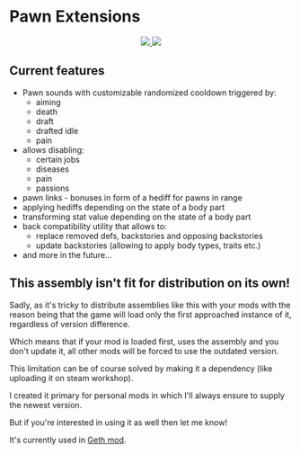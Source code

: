 # Pawn Extensions
<p align="center">
	<a href="https://rimworldgame.com">
		<img src="https://img.shields.io/badge/RimWorld-1.2-blue.svg" />
	</a>
	<a href="https://github.com/pardeike/Harmony">
		<img src="https://img.shields.io/badge/Harmony-2.0.X-blue.svg" />
	</a>
</p>

## Current features
- Pawn sounds with customizable randomized cooldown triggered by:
  - aiming
  - death
  - draft
  - drafted idle
  - pain
- allows disabling:
 	- certain jobs
	- diseases
	- pain
	- passions
- pawn links - bonuses in form of a hediff for pawns in range
- applying hediffs depending on the state of a body part
- transforming stat value depending on the state of a body part
- back compatibility utility that allows to:
	- replace removed defs, backstories and opposing backstories
	- update backstories (allowing to apply body types, traits etc.)
- and more in the future...

## This assembly isn't fit for distribution on its own!
Sadly, as it's tricky to distribute assemblies like this with your mods with the reason being that the game will load only the first approached instance of it, regardless of version difference.

Which means that if your mod is loaded first, uses the assembly and you don't update it, all other mods will be forced to use the outdated version.

This limitation can be of course solved by making it a dependency (like uploading it on steam workshop).

I created it primary for personal mods in which I'll always ensure to supply the newest version.

But if you're interested in using it as well then let me know!

It's currently used in [Geth mod](https://steamcommunity.com/sharedfiles/filedetails/?id=1819987395).